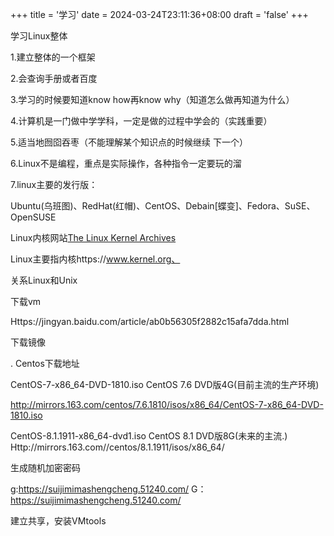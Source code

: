 +++
title = '学习'
date = 2024-03-24T23:11:36+08:00
draft = 'false'
+++

学习Linux整体

1.建立整体的一个框架

2.会查询手册或者百度

3.学习的时候要知道know  how再know why（知道怎么做再知道为什么）

4.计算机是一门做中学学科，一定是做的过程中学会的（实践重要）

5.适当地囫囵吞枣（不能理解某个知识点的时候继续 下一个）

6.Linux不是编程，重点是实际操作，各种指令一定要玩的溜

7.linux主要的发行版：

Ubuntu(乌班图)、RedHat(红帽)、CentOS、Debain[蝶变]、Fedora、SuSE、OpenSUSE 



Linux内核网站[The Linux Kernel Archives](https://www.kernel.org/)

Linux主要指内核https://www.kernel.org、




关系Linux和Unix

下载vm

Https://jingyan.baidu.com/article/ab0b56305f2882c15afa7dda.html

下载镜像



. Centos下载地址

CentOS-7-x86_64-DVD-1810.iso CentOS 7.6 DVD版4G(目前主流的生产环境)

http://mirrors.163.com/centos/7.6.1810/isos/x86_64/CentOS-7-x86_64-DVD-1810.iso

CentOS-8.1.1911-x86_64-dvd1.iso CentOS 8.1 DVD版8G(未来的主流.)
Http://mirrors.163.com//centos/8.1.1911/isos/x86_64/



生成随机加密密码

g:https://suijimimashengcheng.51240.com/
G：https://suijimimashengcheng.51240.com/



建立共享，安装VMtools

